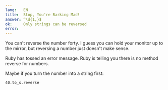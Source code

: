 ```yaml
---
lang:   EN
title:  Stop, You're Barking Mad!
answer: ^\d{1,}$
ok:     Only strings can be reversed
error:  
---
```


You can't reverse the number forty. I guess you can hold your monitor up to the mirror, but reversing a number just doesn't make sense.

Ruby has tossed an error message. Ruby is telling you there is no method reverse for numbers.

Maybe if you turn the number into a string first:

    40.to_s.reverse
